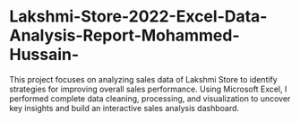 # Lakshmi-Store-2022-Excel-Data-Analysis-Report-Mohammed-Hussain-
This project focuses on analyzing sales data of Lakshmi Store to identify strategies for improving overall sales performance. Using Microsoft Excel, I performed complete data cleaning, processing, and visualization to uncover key insights and build an interactive sales analysis dashboard.
